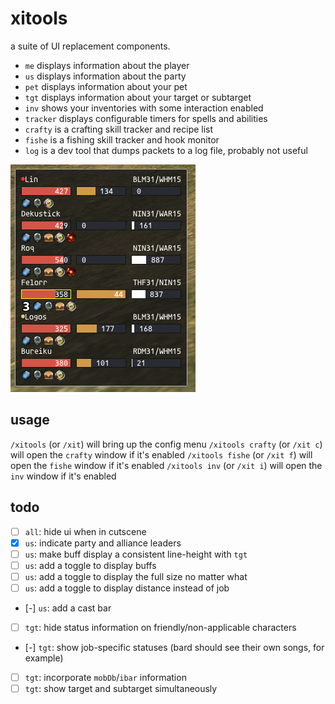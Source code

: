 # xitools
a suite of UI replacement components.
- `me` displays information about the player
- `us` displays information about the party
- `pet` displays information about your pet
- `tgt` displays information about your target or subtarget
- `inv` shows your inventories with some interaction enabled
- `tracker` displays configurable timers for spells and abilities
- `crafty` is a crafting skill tracker and recipe list
- `fishe` is a fishing skill tracker and hook monitor
- `log` is a dev tool that dumps packets to a log file, probably not useful

![us](./img/us.png)

## usage
`/xitools` (or `/xit`) will bring up the config menu
`/xitools crafty` (or `/xit c`) will open the `crafty` window if it's enabled
`/xitools fishe` (or `/xit f`) will open the `fishe` window if it's enabled
`/xitools inv` (or `/xit i`) will open the `inv` window if it's enabled

## todo
- [ ] `all`: hide ui when in cutscene
- [x] `us`: indicate party and alliance leaders
- [ ] `us`: make buff display a consistent line-height with `tgt`
- [ ] `us`: add a toggle to display buffs
- [ ] `us`: add a toggle to display the full size no matter what
- [ ] `us`: add a toggle to display distance instead of job
- [-] `us`: add a cast bar
- [ ] `tgt`: hide status information on friendly/non-applicable characters
- [-] `tgt`: show job-specific statuses (bard should see their own songs, for example)
- [ ] `tgt`: incorporate `mobDb`/`ibar` information
- [ ] `tgt`: show target and subtarget simultaneously
